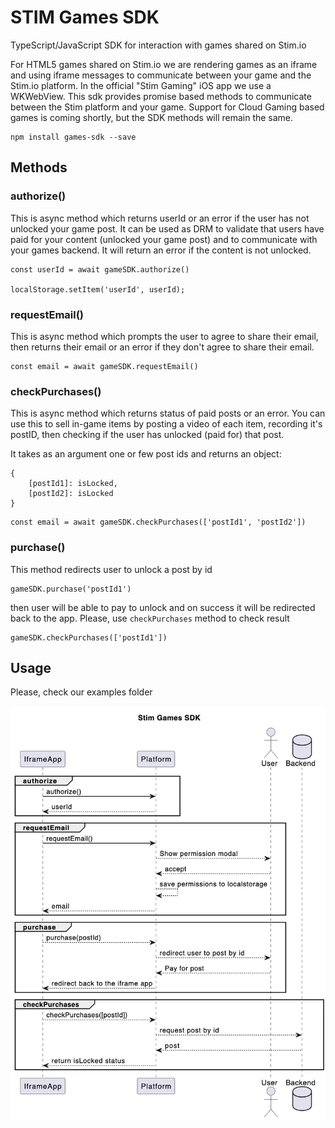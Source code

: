 # STIM Games SDK

TypeScript/JavaScript SDK for interaction with games shared on Stim.io

For HTML5 games shared on Stim.io we are rendering games as an iframe and using iframe messages to communicate between your game and the Stim.io platform. In the official "Stim Gaming" iOS app we use a WKWebView. This sdk provides promise based methods to communicate between the Stim platform and your game. Support for Cloud Gaming based games is coming shortly, but the SDK methods will remain the same.

```
npm install games-sdk --save
```

## Methods

### authorize()

This is async method which returns userId or an error if the user has not unlocked your game post. It can be used as DRM to validate that users have paid for your content (unlocked your game post) and to communicate with your games backend. It will return an error if the content is not unlocked.

```
const userId = await gameSDK.authorize()

localStorage.setItem('userId', userId);
```

### requestEmail()

This is async method which prompts the user to agree to share their email, then returns their email or an error if they don't agree to share their email.

```
const email = await gameSDK.requestEmail()
```

### checkPurchases()

This is async method which returns status of paid posts or an error. You can use this to sell in-game items by posting a video of each item, recording it's postID, then checking if the user has unlocked (paid for) that post.

It takes as an argument one or few post ids and returns an object:

```
{
	[postId1]: isLocked,
	[postId2]: isLocked
}
```

```
const email = await gameSDK.checkPurchases(['postId1', 'postId2'])
```

### purchase()

This method redirects user to unlock a post by id

```
gameSDK.purchase('postId1')
```

then user will be able to pay to unlock and on success it will be redirected back to the app. Please, use `checkPurchases` method to check result

```
gameSDK.checkPurchases(['postId1'])
```

## Usage

Please, check our examples folder

![Usage Schema](sdk.png)
